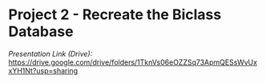 # Project 2 - Recreate the Biclass Database


*Presentation Link (Drive):* <br>
https://drive.google.com/drive/folders/1TknVs06eOZZSq73ApmQESsWvUxxYH1Nt?usp=sharing <br>

